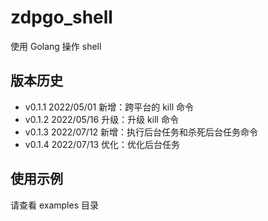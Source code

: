 # zdpgo_shell

使用 Golang 操作 shell

## 版本历史

- v0.1.1 2022/05/01 新增：跨平台的 kill 命令
- v0.1.2 2022/05/16 升级：升级 kill 命令
- v0.1.3 2022/07/12 新增：执行后台任务和杀死后台任务命令
- v0.1.4 2022/07/13 优化：优化后台任务

## 使用示例

请查看 examples 目录
